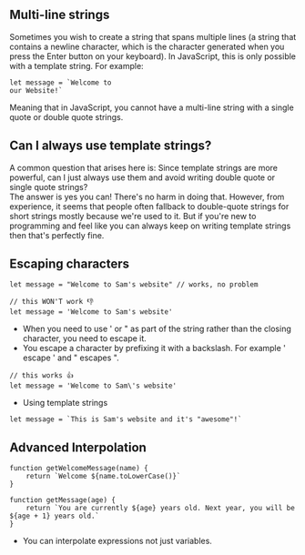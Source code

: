 ## Multi-line strings
Sometimes you wish to create a string that spans multiple lines (a string that contains a newline character, which is the character generated when you press the Enter button on your keyboard). In JavaScript, this is only possible with a template string. For example:
```
let message = `Welcome to
our Website!`
```
Meaning that in JavaScript, you cannot have a multi-line string with a single quote or double quote strings.

## Can I always use template strings?
A common question that arises here is: Since template strings are more powerful, can I just always use them and avoid writing double quote or single quote strings?     
The answer is yes you can! There's no harm in doing that. However, from experience, it seems that people often fallback to double-quote strings for short strings mostly because we're used to it. But if you're new to programming and feel like you can always keep on writing template strings then that's perfectly fine.

## Escaping characters
```
let message = "Welcome to Sam's website" // works, no problem
```
```
// this WON'T work 👎
let message = 'Welcome to Sam's website'
```
- When you need to use ' or " as part of the string rather than the closing character, you need to escape it.
- You escape a character by prefixing it with a backslash. For example \' escape ' and \" escapes ".
```
// this works 👍
let message = 'Welcome to Sam\'s website'
```

- Using template strings
```
let message = `This is Sam's website and it's "awesome"!`

```


## Advanced Interpolation
```
function getWelcomeMessage(name) {
    return `Welcome ${name.toLowerCase()}`
}
```
```
function getMessage(age) {
    return `You are currently ${age} years old. Next year, you will be ${age + 1} years old.`
}
```
- You can interpolate expressions not just variables.







